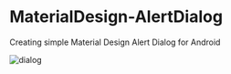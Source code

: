# MaterialDesign-AlertDialog
Creating simple Material Design Alert Dialog for Android

![dialog](https://user-images.githubusercontent.com/26597217/50400615-3d7c1700-0788-11e9-8b49-f021b88d4a89.png)
